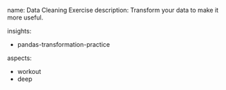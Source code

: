 name: Data Cleaning Exercise
description: Transform your data to make it more useful.

insights:
  - pandas-transformation-practice

aspects:
  - workout
  - deep 